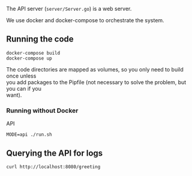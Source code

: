 The API server (`server/Server.go`) is a web server.

We use docker and docker-compose to orchestrate the system.

## Running the code

	docker-compose build
	docker-compose up

The code directories are mapped as volumes, so you only need to build once unless  
you add packages to the Pipfile (not necessary to solve the problem, but you can if you  
want).

### Running without Docker

API
```
MODE=api ./run.sh
```

## Querying the API for logs  
```  
curl http://localhost:8080/greeting
```  
